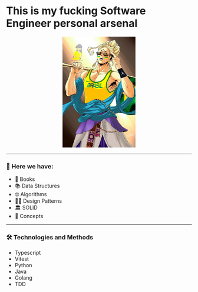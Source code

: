 # This is my fucking Software Engineer personal arsenal

<div align="center">
  <img height="300" src="./.github/assets/buda.png" alt="Buda BR" />
</div>

___

### 🔎 Here we have:

- 📕 Books
- 📚️ Data Structures
- 🤓 Algorithms
- 👨‍🎨 Design Patterns
- 🏛 SOLID 
- 🤔 Concepts

___

### 🛠️ Technologies and Methods

- Typescript 
- Vitest
- Python
- Java
- Golang
- TDD
